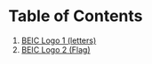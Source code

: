 # Table of Contents

1. [BEIC Logo 1 (letters)](https://github.com/BEICBIM/BEICByLaws/blob/master/Committees/Promotions/BEIC%20Logo1.jpg)
2. [BEIC Logo 2 (Flag)](https://github.com/BEICBIM/BEICByLaws/blob/master/Committees/Promotions/BEIC%20FLAG.jpg)
